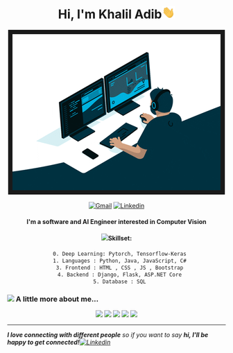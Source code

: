 <h1 align = "center"> Hi, I'm Khalil Adib<img src="https://github.com/Khaliladib11/Khaliladib11/blob/main/wave.gif" width="30"></h1> 

<p align = "center">
<img src='https://github.com/Khaliladib11/Khaliladib11/blob/main/giphy.gif' border='10'/>
</p>


<div align = "center">
 
<a href = "mailto:khaliladib11@gmail.com?subject = Feedback&body = Message" target='_blank'><img src='https://img.shields.io/badge/-gmail-novoforce?style=for-the-badge&logo=gmail&logoColor=white&color=red&labelColor=000000' border='0' alt='Gmail'/></a>
<a href='https://www.linkedin.com/in/khalil-adib/' target='_blank'><img src='https://img.shields.io/badge/-linkedin-novoforce?style=for-the-badge&logo=linkedin&logoColor=white&color=blue&labelColor=000000' border='0' alt='Linkedin'/></a>
 
 
</div>


<div align = "center">
  <h4>I'm a software and AI Engineer interested in Computer Vision </h4>
 
 <h4><img src="https://media.giphy.com/media/giEkKR58desN2ehLLR/giphy.gif" width="90">Skillset:</h4>
  
  ```
    0. Deep Learning: Pytorch, Tensorflow-Keras
    1. Languages : Python, Java, JavaScript, C#
    3. Frontend : HTML , CSS , JS , Bootstrap
    4. Backend : Django, Flask, ASP.NET Core
    5. Database : SQL
  ```
  
</div>
  

### <img src="https://media.giphy.com/media/QCQn6e5frpmm7bdTHI/giphy.gif" width="90"> A little more about me...  

<div align = "center">
  
![](http://github-profile-summary-cards.vercel.app/api/cards/profile-details?username=khaliladib11&theme=radical)
![](http://github-profile-summary-cards.vercel.app/api/cards/repos-per-language?username=khaliladib11&theme=radical)
![](http://github-profile-summary-cards.vercel.app/api/cards/most-commit-language?username=khaliladib11&theme=radical)
![](http://github-profile-summary-cards.vercel.app/api/cards/stats?username=khaliladib11&theme=radical)
![](http://github-profile-summary-cards.vercel.app/api/cards/productive-time?username=khaliladib11&theme=radical&utcOffset=8)
  
</div>

<hr/>

<em><b>I love connecting with different people</b> so if you want to say <b>hi, I'll be happy to get connected!</b><a href='https://www.linkedin.com/in/khalil-adib/' target='_blank'><img src='https://img.shields.io/badge/-linkedin-novoforce?style=flat-square&logo=linkedin&logoColor=white&color=blue&labelColor=000000' border='0' alt='Linkedin'/></a></em>
